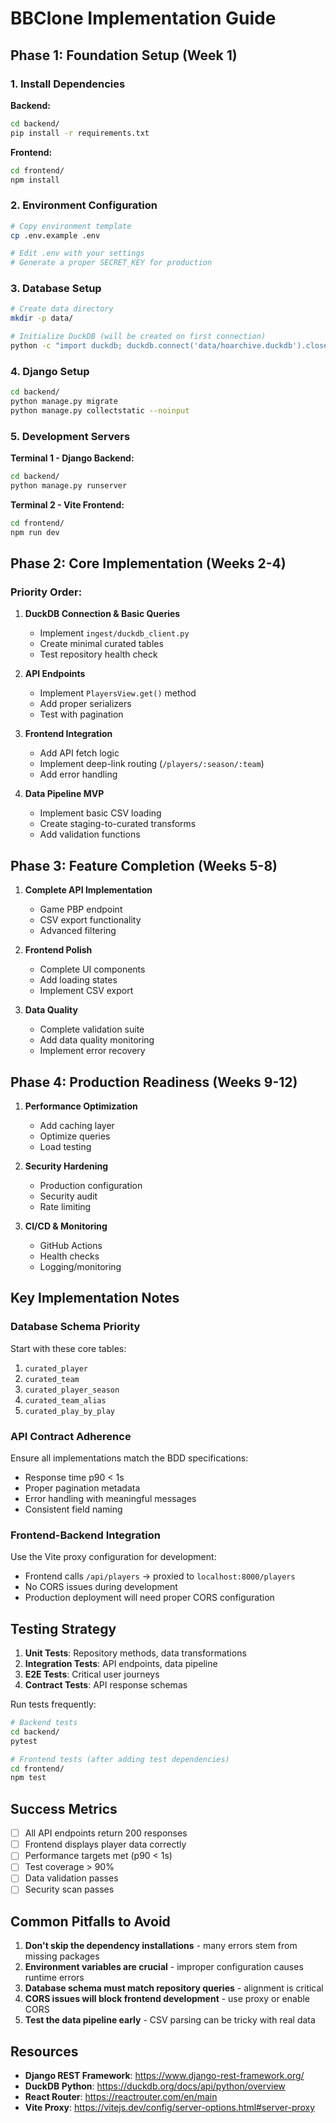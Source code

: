 # BBClone Implementation Guide

## Phase 1: Foundation Setup (Week 1)

### 1. Install Dependencies

**Backend:**
```bash
cd backend/
pip install -r requirements.txt
```

**Frontend:**
```bash
cd frontend/
npm install
```

### 2. Environment Configuration

```bash
# Copy environment template
cp .env.example .env

# Edit .env with your settings
# Generate a proper SECRET_KEY for production
```

### 3. Database Setup

```bash
# Create data directory
mkdir -p data/

# Initialize DuckDB (will be created on first connection)
python -c "import duckdb; duckdb.connect('data/hoarchive.duckdb').close()"
```

### 4. Django Setup

```bash
cd backend/
python manage.py migrate
python manage.py collectstatic --noinput
```

### 5. Development Servers

**Terminal 1 - Django Backend:**
```bash
cd backend/
python manage.py runserver
```

**Terminal 2 - Vite Frontend:**
```bash
cd frontend/
npm run dev
```

## Phase 2: Core Implementation (Weeks 2-4)

### Priority Order:

1. **DuckDB Connection & Basic Queries**
   - Implement `ingest/duckdb_client.py`
   - Create minimal curated tables
   - Test repository health check

2. **API Endpoints** 
   - Implement `PlayersView.get()` method
   - Add proper serializers
   - Test with pagination

3. **Frontend Integration**
   - Add API fetch logic
   - Implement deep-link routing (`/players/:season/:team`)
   - Add error handling

4. **Data Pipeline MVP**
   - Implement basic CSV loading
   - Create staging-to-curated transforms
   - Add validation functions

## Phase 3: Feature Completion (Weeks 5-8)

1. **Complete API Implementation**
   - Game PBP endpoint
   - CSV export functionality
   - Advanced filtering

2. **Frontend Polish**
   - Complete UI components
   - Add loading states
   - Implement CSV export

3. **Data Quality**
   - Complete validation suite
   - Add data quality monitoring
   - Implement error recovery

## Phase 4: Production Readiness (Weeks 9-12)

1. **Performance Optimization**
   - Add caching layer
   - Optimize queries
   - Load testing

2. **Security Hardening**
   - Production configuration
   - Security audit
   - Rate limiting

3. **CI/CD & Monitoring**
   - GitHub Actions
   - Health checks
   - Logging/monitoring

## Key Implementation Notes

### Database Schema Priority

Start with these core tables:
1. `curated_player` 
2. `curated_team`
3. `curated_player_season`
4. `curated_team_alias`
5. `curated_play_by_play`

### API Contract Adherence

Ensure all implementations match the BDD specifications:
- Response time p90 < 1s
- Proper pagination metadata
- Error handling with meaningful messages
- Consistent field naming

### Frontend-Backend Integration

Use the Vite proxy configuration for development:
- Frontend calls `/api/players` → proxied to `localhost:8000/players`
- No CORS issues during development
- Production deployment will need proper CORS configuration

## Testing Strategy

1. **Unit Tests**: Repository methods, data transformations
2. **Integration Tests**: API endpoints, data pipeline
3. **E2E Tests**: Critical user journeys
4. **Contract Tests**: API response schemas

Run tests frequently:
```bash
# Backend tests
cd backend/
pytest

# Frontend tests (after adding test dependencies)
cd frontend/
npm test
```

## Success Metrics

- [ ] All API endpoints return 200 responses
- [ ] Frontend displays player data correctly
- [ ] Performance targets met (p90 < 1s)
- [ ] Test coverage > 90%
- [ ] Data validation passes
- [ ] Security scan passes

## Common Pitfalls to Avoid

1. **Don't skip the dependency installations** - many errors stem from missing packages
2. **Environment variables are crucial** - improper configuration causes runtime errors
3. **Database schema must match repository queries** - alignment is critical
4. **CORS issues will block frontend development** - use proxy or enable CORS
5. **Test the data pipeline early** - CSV parsing can be tricky with real data

## Resources

- **Django REST Framework**: https://www.django-rest-framework.org/
- **DuckDB Python**: https://duckdb.org/docs/api/python/overview
- **React Router**: https://reactrouter.com/en/main
- **Vite Proxy**: https://vitejs.dev/config/server-options.html#server-proxy